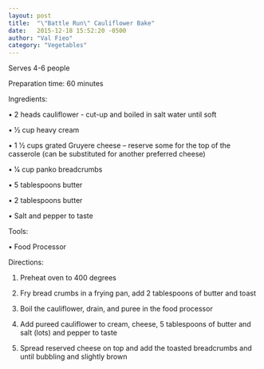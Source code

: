 ```yaml
---
layout: post
title:  "\"Battle Run\" Cauliflower Bake"
date:   2015-12-18 15:52:20 -0500
author: "Val Fieo"
category: "Vegetables"
---
```

Serves 4-6 people

Preparation time: 60 minutes

Ingredients:

• 2 heads cauliflower - cut-up and boiled in salt water until soft

• 1⁄2 cup heavy cream

• 1 1⁄2 cups grated Gruyere cheese – reserve some for the top of the casserole (can be substituted for another preferred cheese)


• 1⁄4 cup panko breadcrumbs 

• 5 tablespoons butter

• 2 tablespoons butter

• Salt and pepper to taste

Tools:

• Food Processor

Directions:

1. Preheat oven to 400 degrees

2. Fry bread crumbs in a frying pan, add 2 tablespoons of butter and toast

3. Boil the cauliflower, drain, and puree in the food processor

4. Add pureed cauliflower to cream, cheese, 5 tablespoons of butter and salt (lots) and pepper to taste

5. Spread reserved cheese on top and add the toasted breadcrumbs and until bubbling and slightly brown